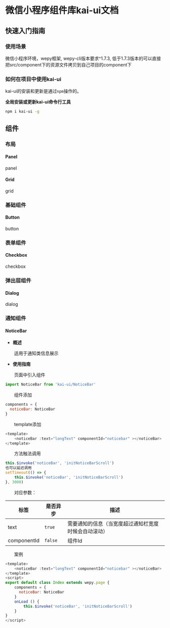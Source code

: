 # 微信小程序组件库kai-ui文档

## 快速入门指南

### 使用场景

微信小程序环境，wepy框架, wepy-cli版本要求^1.7.3, 低于1.7.3版本的可以直接把src/component下的资源文件拷贝到自己项目的component下

### 如何在项目中使用kai-ui

kai-ui的安装和更新是通过`npm`操作的。

**全局安装或更新kai-ui命令行工具**

```bash
npm i kai-ui -g
```

## 组件

### 布局

#### Panel

panel

#### Grid

grid

### 基础组件

#### Button

button

### 表单组件

#### Checkbox

checkbox

### 弹出层组件

#### Dialog

dialog

### 通知组件

#### NoticeBar

- **概述**

&emsp;&emsp;适用于通知类信息展示

- **使用指南**

&emsp;&emsp;页面中引入组件
```javascript
import NoticeBar from 'kai-ui/NoticeBar'
```

&emsp;&emsp;组件添加
```javascript
components = {
  noticeBar: NoticeBar
}
```

&emsp;&emsp;template添加
```javascript
<template>
	<noticeBar :text="longText" componentId="noticebar" ></noticeBar>
</template>
```

&emsp;&emsp;方法触法调用
```javascript
this.$invoke('noticeBar', 'initNoticeBarScroll')
也可以延迟调用
setTimeout(() => {
	this.$invoke('noticeBar', 'initNoticeBarScroll')
}, 3000)
```

&emsp;&emsp;对应参数：

| 标签       | 是否异步 | 描述                      |
| -------- | ------- | ---------------------------- |
| text    | `true`   | 需要通知的信息（当宽度超过通知栏宽度时候会自动滚动） |
| componentId | `false`  | 组件Id    |

&emsp;&emsp;案例
```javascript
<template>
	<noticeBar :text="longText" componentId="noticebar" ></noticeBar>
</template>
<script>
export default class Index extends wepy.page {
	components = {
	  noticeBar: NoticeBar
	}
	onLoad () {
		this.$invoke('noticeBar', 'initNoticeBarScroll')
	}
}
</script>
```

